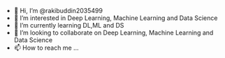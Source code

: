 - 👋 Hi, I’m @rakibuddin2035499
- 👀 I’m interested in Deep Learning, Machine Learning and Data Science
- 🌱 I’m currently learning DL,ML and DS
- 💞️ I’m looking to collaborate on Deep Learning, Machine Learning and Data Science
- 📫 How to reach me ...

<!---
rakibuddin2035499/rakibuddin2035499 is a ✨ special ✨ repository because its `README.md` (this file) appears on your GitHub profile.
You can click the Preview link to take a look at your changes.
--->

